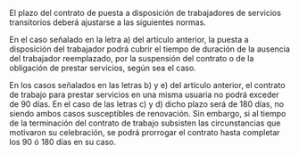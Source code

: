 El plazo del contrato de puesta a disposición de trabajadores de servicios transitorios deberá ajustarse a las siguientes normas.

En el caso señalado en la letra a) del artículo anterior, la puesta a disposición del trabajador podrá cubrir el tiempo de duración de la ausencia del trabajador reemplazado, por la suspensión del contrato o de la obligación de prestar servicios, según sea el caso.

En los casos señalados en las letras b) y e) del artículo anterior, el contrato de trabajo para prestar servicios en una misma usuaria no podrá exceder de 90 días. En el caso de las letras c) y d) dicho plazo será de 180 días, no siendo ambos casos susceptibles de renovación. Sin embargo, si al tiempo de la terminación del contrato de trabajo subsisten las circunstancias que motivaron su celebración, se podrá prorrogar el contrato hasta completar los 90 ó 180 días en su caso.